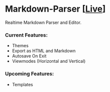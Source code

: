 # Markdown-Parser [[Live](https://vrezn0v.github.io/Markdown-Parser)]
Realtime Markdown Parser and Editor.



### Current Features:
- Themes
- Export as HTML and Markdown
- Autosave On Exit
- Viewmodes (Horizontal and Vertical)

### Upcoming Features:
- Templates
